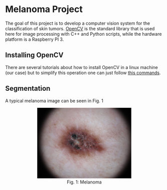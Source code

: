 # Melanoma Project

The goal of this project is to develop a computer vision system for the classification of skin tumors. [OpenCV](http://opencv.org/) is the standard library that is used here for image processing with C++ and Python scripts, while the hardware platform is a Raspberry PI 3.

## Installing OpenCV

There are several tutorials about how to install OpenCV in a linux machine (our case) but to simplify this operation one can just follow [this commands](https://github.com/Bianorz/melanoma/blob/master/command_seq_inst_opencv3.txt).

## Segmentation

A typical melanoma image can be seen in Fig. 1    
<p align="center">
  <img src="https://raw.githubusercontent.com/Bianorz/melanoma/master/segImEx/Original_Image.png" width="300">
  <b></b><br>
  Fig. 1: Melanoma
  <br><br>
</p>
